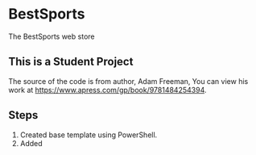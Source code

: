 # BestSports
The BestSports web store

## This is a Student Project
 The source of the code is from author, Adam Freeman, You can view his work at https://www.apress.com/gp/book/9781484254394.

## Steps
1. Created base template using PowerShell.
2. Added
